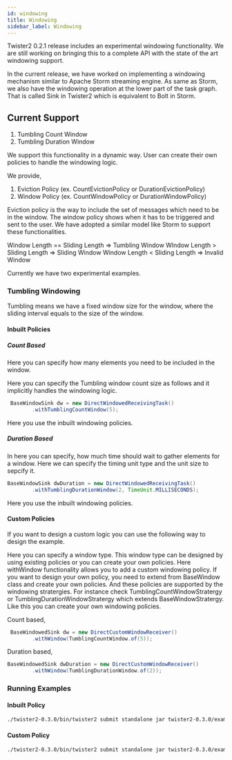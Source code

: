 ```yaml
---
id: windowing
title: Windowing
sidebar_label: Windowing
---
```


Twister2 0.2.1 release includes an experimental windowing functionality. We are still working on 
bringing this to a complete API with the state of the art windowing support. 

In the current release, we have worked on implementing a windowing mechanism similar to Apache
Storm streaming engine. As same as Storm, we also have the windowing operation at the lower part of
the task graph. That is called Sink in Twister2 which is equivalent to Bolt in Storm. 

## Current Support

1. Tumbling Count Window
2. Tumbling Duration Window

We support this functionality in a dynamic way. User can create their own policies to handle the 
windowing logic. 

We provide, 

1. Eviction Policy (ex. CountEvictionPolicy or DurationEvictionPolicy)
2. Window Policy (ex. CountWindowPolicy or DurationWindowPolicy)

Eviction policy is the way to include the set of messages which need to be in the window. 
The window policy shows when it has to be triggered and sent to the user. We have adopted a similar
model like Storm to support these functionalities. 

Window Length == Sliding Length => Tumbling Window
WIndow Length > Sliding Length => Sliding Window
Window Length < Sliding Length => Invalid Window

Currently we have two experimental examples. 

### Tumbling Windowing

Tumbling means we have a fixed window size for the window, where the sliding interval equals to the 
size of the window. 

#### Inbuilt Policies

##### Count Based

Here you can specify how many elements you need to be included in the window. 

Here you can specify the Tumbling window count size as follows and it implicitly handles the 
windowing logic. 

```java
 BaseWindowSink dw = new DirectWindowedReceivingTask()
        .withTumblingCountWindow(5);   

```

Here you use the inbuilt windowing policies. 



##### Duration Based

In here you can specify, how much time should wait to gather elements for a window. 
Here we can specify the timing unit type and the unit size to sepcify it. 

```java
BaseWindowSink dwDuration = new DirectWindowedReceivingTask()
        .withTumblingDurationWindow(2, TimeUnit.MILLISECONDS);
```

Here you use the inbuilt windowing policies. 

#### Custom Policies

If you want to design a custom logic you can use the following way to design the example. 

Here you can specify a window type. This window type can be designed by using existing policies or
you can create your own policies. Here withWindow functionality allows you to add a custom
windowing policy. If you want to design your own policy, you need to extend from BaseWindow
class and create your own policies. And these policies are supported by the windowing stratergies. 
For instance check TumblingCountWindowStratergy or TumblingDurationWindowStratergy  which extends 
BaseWindowStratergy. Like this you can
create your own windowing policies. 

Count based, 

```java
 BaseWindowedSink dw = new DirectCustomWindowReceiver()
        .withWindow(TumblingCountWindow.of(5));    
```


Duration based,

```java
BaseWindowedSink dwDuration = new DirectCustomWindowReceiver()
        .withWindow(TumblingDurationWindow.of(2));
```

### Running Examples


#### Inbuilt Policy

```bash
./twister2-0.3.0/bin/twister2 submit standalone jar twister2-0.3.0/examples/libexamples-java.jar edu.iu.dsc.tws.examples.task.ExampleTaskMain -itr 500 -workers 4 -size 8 -op "direct" -stages 4,4 -verify -stream -window
```

#### Custom Policy

```bash
./twister2-0.3.0/bin/twister2 submit standalone jar twister2-0.3.0/examples/libexamples-java.jar edu.iu.dsc.tws.examples.task.ExampleTaskMain -itr 500 -workers 4 -size 8 -op "cdirect" -stages 4,4 -verify -stream -window
```